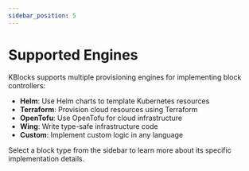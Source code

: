 ```yaml
---
sidebar_position: 5
---
```


# Supported Engines

KBlocks supports multiple provisioning engines for implementing block controllers:

- **Helm**: Use Helm charts to template Kubernetes resources
- **Terraform**: Provision cloud resources using Terraform
- **OpenTofu**: Use OpenTofu for cloud infrastructure
- **Wing**: Write type-safe infrastructure code
- **Custom**: Implement custom logic in any language

Select a block type from the sidebar to learn more about its specific implementation details. 